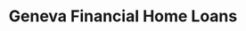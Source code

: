 ---
title: "Geneva Financial Home Loans"
url: /chandler/geneva-financial-home-loans/
shop: pawnbroker
---